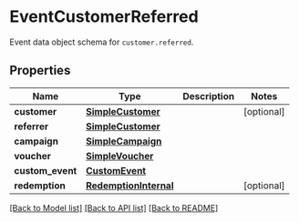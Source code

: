 # EventCustomerReferred

Event data object schema for `customer.referred`.

## Properties
Name | Type | Description | Notes
------------ | ------------- | ------------- | -------------
**customer** | [**SimpleCustomer**](SimpleCustomer.md) |  | [optional] 
**referrer** | [**SimpleCustomer**](SimpleCustomer.md) |  | 
**campaign** | [**SimpleCampaign**](SimpleCampaign.md) |  | 
**voucher** | [**SimpleVoucher**](SimpleVoucher.md) |  | 
**custom_event** | [**CustomEvent**](CustomEvent.md) |  | 
**redemption** | [**RedemptionInternal**](RedemptionInternal.md) |  | [optional] 

[[Back to Model list]](../README.md#documentation-for-models) [[Back to API list]](../README.md#documentation-for-api-endpoints) [[Back to README]](../README.md)


